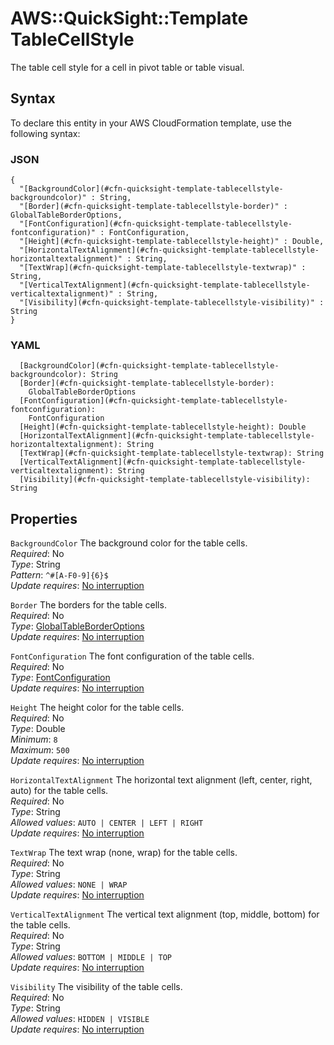 # AWS::QuickSight::Template TableCellStyle<a name="aws-properties-quicksight-template-tablecellstyle"></a>

The table cell style for a cell in pivot table or table visual\.

## Syntax<a name="aws-properties-quicksight-template-tablecellstyle-syntax"></a>

To declare this entity in your AWS CloudFormation template, use the following syntax:

### JSON<a name="aws-properties-quicksight-template-tablecellstyle-syntax.json"></a>

```
{
  "[BackgroundColor](#cfn-quicksight-template-tablecellstyle-backgroundcolor)" : String,
  "[Border](#cfn-quicksight-template-tablecellstyle-border)" : GlobalTableBorderOptions,
  "[FontConfiguration](#cfn-quicksight-template-tablecellstyle-fontconfiguration)" : FontConfiguration,
  "[Height](#cfn-quicksight-template-tablecellstyle-height)" : Double,
  "[HorizontalTextAlignment](#cfn-quicksight-template-tablecellstyle-horizontaltextalignment)" : String,
  "[TextWrap](#cfn-quicksight-template-tablecellstyle-textwrap)" : String,
  "[VerticalTextAlignment](#cfn-quicksight-template-tablecellstyle-verticaltextalignment)" : String,
  "[Visibility](#cfn-quicksight-template-tablecellstyle-visibility)" : String
}
```

### YAML<a name="aws-properties-quicksight-template-tablecellstyle-syntax.yaml"></a>

```
  [BackgroundColor](#cfn-quicksight-template-tablecellstyle-backgroundcolor): String
  [Border](#cfn-quicksight-template-tablecellstyle-border): 
    GlobalTableBorderOptions
  [FontConfiguration](#cfn-quicksight-template-tablecellstyle-fontconfiguration): 
    FontConfiguration
  [Height](#cfn-quicksight-template-tablecellstyle-height): Double
  [HorizontalTextAlignment](#cfn-quicksight-template-tablecellstyle-horizontaltextalignment): String
  [TextWrap](#cfn-quicksight-template-tablecellstyle-textwrap): String
  [VerticalTextAlignment](#cfn-quicksight-template-tablecellstyle-verticaltextalignment): String
  [Visibility](#cfn-quicksight-template-tablecellstyle-visibility): String
```

## Properties<a name="aws-properties-quicksight-template-tablecellstyle-properties"></a>

`BackgroundColor`  <a name="cfn-quicksight-template-tablecellstyle-backgroundcolor"></a>
The background color for the table cells\.  
*Required*: No  
*Type*: String  
*Pattern*: `^#[A-F0-9]{6}$`  
*Update requires*: [No interruption](https://docs.aws.amazon.com/AWSCloudFormation/latest/UserGuide/using-cfn-updating-stacks-update-behaviors.html#update-no-interrupt)

`Border`  <a name="cfn-quicksight-template-tablecellstyle-border"></a>
The borders for the table cells\.  
*Required*: No  
*Type*: [GlobalTableBorderOptions](aws-properties-quicksight-template-globaltableborderoptions.md)  
*Update requires*: [No interruption](https://docs.aws.amazon.com/AWSCloudFormation/latest/UserGuide/using-cfn-updating-stacks-update-behaviors.html#update-no-interrupt)

`FontConfiguration`  <a name="cfn-quicksight-template-tablecellstyle-fontconfiguration"></a>
The font configuration of the table cells\.  
*Required*: No  
*Type*: [FontConfiguration](aws-properties-quicksight-template-fontconfiguration.md)  
*Update requires*: [No interruption](https://docs.aws.amazon.com/AWSCloudFormation/latest/UserGuide/using-cfn-updating-stacks-update-behaviors.html#update-no-interrupt)

`Height`  <a name="cfn-quicksight-template-tablecellstyle-height"></a>
The height color for the table cells\.  
*Required*: No  
*Type*: Double  
*Minimum*: `8`  
*Maximum*: `500`  
*Update requires*: [No interruption](https://docs.aws.amazon.com/AWSCloudFormation/latest/UserGuide/using-cfn-updating-stacks-update-behaviors.html#update-no-interrupt)

`HorizontalTextAlignment`  <a name="cfn-quicksight-template-tablecellstyle-horizontaltextalignment"></a>
The horizontal text alignment \(left, center, right, auto\) for the table cells\.  
*Required*: No  
*Type*: String  
*Allowed values*: `AUTO | CENTER | LEFT | RIGHT`  
*Update requires*: [No interruption](https://docs.aws.amazon.com/AWSCloudFormation/latest/UserGuide/using-cfn-updating-stacks-update-behaviors.html#update-no-interrupt)

`TextWrap`  <a name="cfn-quicksight-template-tablecellstyle-textwrap"></a>
The text wrap \(none, wrap\) for the table cells\.  
*Required*: No  
*Type*: String  
*Allowed values*: `NONE | WRAP`  
*Update requires*: [No interruption](https://docs.aws.amazon.com/AWSCloudFormation/latest/UserGuide/using-cfn-updating-stacks-update-behaviors.html#update-no-interrupt)

`VerticalTextAlignment`  <a name="cfn-quicksight-template-tablecellstyle-verticaltextalignment"></a>
The vertical text alignment \(top, middle, bottom\) for the table cells\.  
*Required*: No  
*Type*: String  
*Allowed values*: `BOTTOM | MIDDLE | TOP`  
*Update requires*: [No interruption](https://docs.aws.amazon.com/AWSCloudFormation/latest/UserGuide/using-cfn-updating-stacks-update-behaviors.html#update-no-interrupt)

`Visibility`  <a name="cfn-quicksight-template-tablecellstyle-visibility"></a>
The visibility of the table cells\.  
*Required*: No  
*Type*: String  
*Allowed values*: `HIDDEN | VISIBLE`  
*Update requires*: [No interruption](https://docs.aws.amazon.com/AWSCloudFormation/latest/UserGuide/using-cfn-updating-stacks-update-behaviors.html#update-no-interrupt)